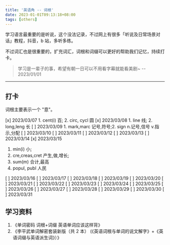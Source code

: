 ```yaml
---
title: '英语角 -- 词根'
date: 2023-01-01T09:13:18+08:00
tags: [others]
---
```


学习语言最重要的是听说，这个没法记录，不过网上有很多「听说及日常场景对话」教程，抖音，b 站，多听多练。

不过词汇也是很重要的，扩充词汇，词根和词缀可以更好的帮助我们记忆，持续打卡。

> 学习是一辈子的事，希望有朝一日可以不用看字幕就能看美剧~ -- 2023/01/01

---

## 打卡

词根主要表示一个 "意"。

[x] 2023/03/07 1. cent(i) 百; 2. circ, cycl 圆
[x] 2023/03/08 1. line 线; 2. long,leng 长
[ ] 2023/03/09 1. mark,marc 记号,符号;2. sign n.记号,信号 v.指示,分配
[ ] 2023/03/10
[ ] 2023/03/11
[ ] 2023/03/12
[ ] 2023/03/13
[ ] 2023/03/14
[x] 2023/03/15

1. min(i) 小;
2. cre,creas,cret 产生,做,增长;
3. sum(m) 合计,最高
4. popul, publ 人民

[ ] 2023/03/16
[ ] 2023/03/17
[ ] 2023/03/18
[ ] 2023/03/19
[ ] 2023/03/20
[ ] 2023/03/21
[ ] 2023/03/22
[ ] 2023/03/23
[ ] 2023/03/24
[ ] 2023/03/25
[ ] 2023/03/26
[ ] 2023/03/27
[ ] 2023/03/28
[ ] 2023/03/29
[ ] 2023/03/30
[ ] 2023/03/31

## 学习资料

1. 《单词密码 词根+词缀 英语单词应该这样背》
2. 《李平武单词解密套装新版（共 2 本） (《英语词根与单词的说文解字》+《英语词缀与英语派生词》）》
